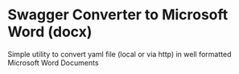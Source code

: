# Swagger Converter to Microsoft Word (docx)
Simple utility to convert yaml file (local or via http) in well formatted Microsoft Word Documents